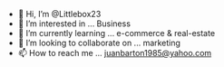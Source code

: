 - 👋 Hi, I’m @Littlebox23
- 👀 I’m interested in ... Business 
- 🌱 I’m currently learning ... e-commerce & real-estate 
- 💞️ I’m looking to collaborate on ... marketing
- 📫 How to reach me ... juanbarton1985@yahoo.com 

<!---
Littlebox23/Littlebox23 is a ✨ special ✨ repository because its `README.md` (this file) appears on your GitHub profile.
You can click the Preview link to take a look at your changes.
--->
